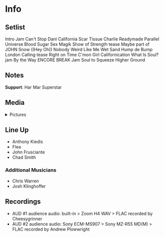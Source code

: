 # Info

## Setlist

Intro Jam
Can't Stop
Dani California
Scar Tissue
Charlie
Readymade
Parallel Universe
Blood Sugar Sex Magik
Show of Strength tease
Maybe part of JOHN
Snow ((Hey Oh))
Nobody Weird Like Me
Wet Sand
Hump de Bump
London Calling tease
Right on Time
C'mon Girl
Californication
What Is Soul? jam
By the Way
ENCORE BREAK
Jam
Soul to Squeeze
Higher Ground

## Notes

**Support**: Har Mar Superstar

## Media 

<details>
  <summary>Pictures</summary>
  <!--<img alt="Setlist" title="Setlist" src="_.jpg" height="200" />
  <img alt="Clipping" title="Clipping" src="_.jpg" height="200" />
  <img alt="Flyer" title="Flyer" src="_.jpg" height="200" />-->
</details>

## Line Up

* Anthony Kiedis
* Flea
* John Frusciante
* Chad Smith

### Additional Musicians

* Chris Warren  
* Josh Klinghoffer

## Recordings

* AUD #1 audience audio: built-in > Zoom H4 WAV > FLAC recorded by Cheesygrinner
* AUD #2 audience audio: Sony ECM-MS907 > Sony MZ-R55 MD(M) > FLAC recorded by Andrew Plowwright
